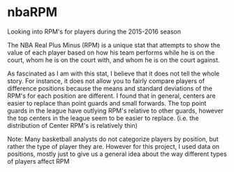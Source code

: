 # nbaRPM
Looking into RPM's for players during the 2015-2016 season 


The NBA Real Plus Minus (RPM) is a unique stat that attempts to show the value of each player based on how his team performs while he is on the court, whom he is on the court with, and whom he is on the court against.

As fascinated as I am with this stat, I believe that it does not tell the whole story.  For instance, it does not allow you to fairly compare players of difference positions because the means and standard deviations of the RPM's for each position are different.   I found that in general, centers are easier to replace than point guards and small forwards. The top point guards in the league have outlying RPM's relative to other guards, however the top centers in the league seem to be easier to replace. (i.e. the distribution of Center RPM's is relatively thin)


Note: Many basketball analysts do not categorize players by position, but rather the type of player they are.  However for this project, I used data on positions, mostly just to give us a general idea about the way different types of players affect RPM

